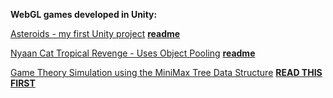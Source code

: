 <!--[GitHub Oren Nelson](https://github.com/nohren) -->

<!--[LinkedIn](https://www.linkedin.com/in/oren-nelson) -->


**WebGL games developed in Unity:**

[Asteroids - my first Unity project](https://nohren.github.io/Interstellar-Asteroids-2D/) **[readme](https://github.com/nohren/Interstellar-Asteroids-2D)**

[Nyaan Cat Tropical Revenge - Uses Object Pooling](https://nohren.github.io/Nyaan-Cat-Tropical-Revenge-2D/) **[readme](https://github.com/nohren/Nyaan-Cat-Tropical-Revenge-2D)**

[Game Theory Simulation using the MiniMax Tree Data Structure](https://nohren.github.io/MiniMax-Tree-AI-simulation/) **[READ THIS FIRST](https://github.com/nohren/MiniMax-Tree-AI-simulation/blob/master/README.md)**



